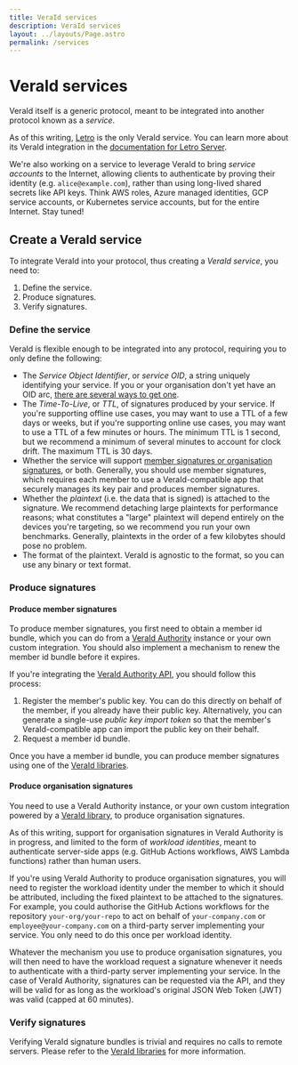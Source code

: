 ```yaml
---
title: VeraId services
description: VeraId services
layout: ../layouts/Page.astro
permalink: /services
---
```


# VeraId services

VeraId itself is a generic protocol, meant to be integrated into another protocol known as a _service_.

As of this writing, [Letro](https://letro.app/en/) is the only VeraId service.
You can learn more about its VeraId integration in the [documentation for Letro Server](https://docs.relaycorp.tech/letro-server/).

We're also working on a service to leverage VeraId to bring _service accounts_ to the Internet,
allowing clients to authenticate by proving their identity (e.g. `alice@example.com`),
rather than using long-lived shared secrets like API keys.
Think AWS roles, Azure managed identities, GCP service accounts, or Kubernetes service accounts, but for the entire Internet.
Stay tuned!

## Create a VeraId service

To integrate VeraId into your protocol, thus creating a _VeraId service_, you need to:

1. Define the service.
2. Produce signatures.
3. Verify signatures.

### Define the service

VeraId is flexible enough to be integrated into any protocol,
requiring you to only define the following:

- The _Service Object Identifier_, or _service OID_, a string uniquely identifying your service. If you or your organisation don't yet have an OID arc, [there are several ways to get one](https://stackoverflow.com/questions/25452658/how-to-create-oid-object-identifiers).
- The _Time-To-Live_, or _TTL_, of signatures produced by your service. If you're supporting offline use cases, you may want to use a TTL of a few days or weeks, but if you're supporting online use cases, you may want to use a TTL of a few minutes or hours. The minimum TTL is 1 second, but we recommend a minimum of several minutes to account for clock drift. The maximum TTL is 30 days.
- Whether the service will support [member signatures or organisation signatures](/overview#signature-types), or both. Generally, you should use member signatures, which requires each member to use a VeraId-compatible app that securely manages its key pair and produces member signatures.
- Whether the _plaintext_ (i.e. the data that is signed) is attached to the signature. We recommend detaching large plaintexts for performance reasons; what constitutes a "large" plaintext will depend entirely on the devices you're targeting, so we recommend you run your own benchmarks. Generally, plaintexts in the order of a few kilobytes should pose no problem.
- The format of the plaintext. VeraId is agnostic to the format, so you can use any binary or text format.

### Produce signatures

#### Produce member signatures

To produce member signatures, you first need to obtain a member id bundle,
which you can do from a [VeraId Authority](https://docs.relaycorp.tech/veraid-authority/) instance or your own custom integration.
You should also implement a mechanism to renew the member id bundle before it expires.

If you're integrating the [VeraId Authority API](https://docs.relaycorp.tech/veraid-authority/api),
you should follow this process:

1. Register the member's public key. You can do this directly on behalf of the member, if you already have their public key. Alternatively, you can generate a single-use _public key import token_ so that the member's VeraId-compatible app can import the public key on their behalf.
2. Request a member id bundle.

Once you have a member id bundle, you can produce member signatures using one of the [VeraId libraries](/overview#core-libraries).

#### Produce organisation signatures

You need to use a VeraId Authority instance,
or your own custom integration powered by a [VeraId library](/overview#core-libraries),
to produce organisation signatures.

As of this writing,
support for organisation signatures in VeraId Authority is in progress,
and limited to the form of _workload identities_,
meant to authenticate server-side apps (e.g. GitHub Actions workflows, AWS Lambda functions) rather than human users.

If you're using VeraId Authority to produce organisation signatures,
you will need to register the workload identity under the member to which it should be attributed, including the fixed plaintext to be attached to the signatures. For example, you could authorise the GitHub Actions workflows for the repository `your-org/your-repo` to act on behalf of `your-company.com` or `employee@your-company.com` on a third-party server implementing your service. You only need to do this once per workload identity.

Whatever the mechanism you use to produce organisation signatures,
you will then need to have the workload request a signature whenever it needs to authenticate with a third-party server implementing your service.
In the case of VeraId Authority,
signatures can be requested via the API,
and they will be valid for as long as the workload's original JSON Web Token (JWT) was valid (capped at 60 minutes).

### Verify signatures

Verifying VeraId signature bundles is trivial and requires no calls to remote servers.
Please refer to the [VeraId libraries](/overview#core-libraries) for more information.
